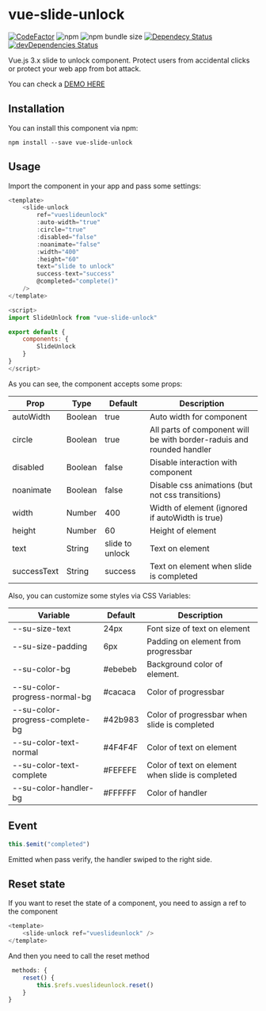 # vue-slide-unlock

[![CodeFactor](https://www.codefactor.io/repository/github/joseph2/vue-slide-unlock/badge/main)](https://www.codefactor.io/repository/github/joseph2/vue-slide-unlock/overview/main) ![npm](https://img.shields.io/npm/v/vue-slide-unlock.svg) ![npm bundle size](https://img.shields.io/bundlephobia/minzip/vue-slide-unlock) [![Dependecy Status](https://david-dm.org/joseph2/vue-slide-unlock.svg)](https://david-dm.org/joseph2/vue-slide-unlock) [![devDependencies Status](https://david-dm.org/joseph2/vue-slide-unlock/dev-status.svg)](https://david-dm.org/joseph2/vue-slide-unlock?type=dev)

Vue.js 3.x slide to unlock component. Protect users from accidental clicks or protect your web app from bot attack.

You can check a [DEMO HERE](https://joseph2.github.io/vue-slide-unlock/)

## Installation

You can install this component via npm:

```shell
npm install --save vue-slide-unlock
```

## Usage

Import the component in your app and pass some settings:

```javascript
<template>
    <slide-unlock
        ref="vueslideunlock"
        :auto-width="true"
        :circle="true"
        :disabled="false"
        :noanimate="false"
        :width="400"
        :height="60"
        text="slide to unlock"
        success-text="success"
        @completed="complete()"
    />
</template>

<script>
import SlideUnlock from "vue-slide-unlock"

export default {
    components: {
        SlideUnlock
    }
}
</script>
```

As you can see, the component accepts some props:

| Prop        | Type    | Default         | Description                                                           |
| ----------- | ------- | --------------- | --------------------------------------------------------------------- |
| autoWidth   | Boolean | true            | Auto width for component                                              |
| circle      | Boolean | true            | All parts of component will be with border-raduis and rounded handler |
| disabled    | Boolean | false           | Disable interaction with component                                    |
| noanimate   | Boolean | false           | Disable css animations (but not css transitions)                      |
| width       | Number  | 400             | Width of element (ignored if autoWidth is true)                       |
| height      | Number  | 60              | Height of element                                                     |
| text        | String  | slide to unlock | Text on element                                                       |
| successText | String  | success         | Text on element when slide is completed                               |

Also, you can customize some styles via CSS Variables:

| Variable                        | Default | Description                                      |
| ------------------------------- | ------- | ------------------------------------------------ |
| --su-size-text                  | 24px    | Font size of text on element                     |
| --su-size-padding               | 6px     | Padding on element from progressbar              |
| --su-color-bg                   | #ebebeb | Background color of element.                     |
| --su-color-progress-normal-bg   | #cacaca | Color of progressbar                             |
| --su-color-progress-complete-bg | #42b983 | Color of progressbar when slide is completed     |
| --su-color-text-normal          | #4F4F4F | Color of text on element                         |
| --su-color-text-complete        | #FEFEFE | Color of text on element when slide is completed |
| --su-color-handler-bg           | #FFFFFF | Color of handler                                 |

## Event

```javascript
this.$emit("completed")
```

Emitted when pass verify, the handler swiped to the right side.

## Reset state

If you want to reset the state of a component, you need to assign a ref to the component

```javascript
<template>
    <slide-unlock ref="vueslideunlock" />
</template>
```

And then you need to call the reset method

```javascript
 methods: {
    reset() {
        this.$refs.vueslideunlock.reset()
    }
}
```

